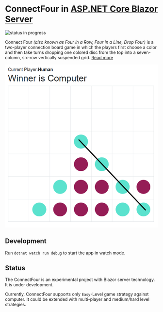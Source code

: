 # ConnectFour in [ASP.NET Core Blazor Server](https://dotnet.microsoft.com/apps/aspnet/web-apps/blazor)
![status in progress](https://img.shields.io/badge/status-in%20progress-brightgreen.svg)

Connect Four _(also known as Four in a Row, Four in a Line, Drop Four)_ is a two-player connection board game
in which the players first choose a color and then take turns dropping one colored disc 
from the top into a seven-column, six-row vertically suspended grid. [Read more](https://en.wikipedia.org/wiki/Connect_Four)

![ConnectFourUI](Doc/UI.png)

## Development

Run `dotnet watch run debug` to start the app in watch mode.

## Status

The ConnectFour is an experimental project with Blazor server technology. It is under development.

Currently, ConnectFour supports only `Easy`-Level game strategy against computer. It could be extended with multi-player and medium/hard level strategies.
